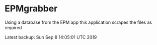 # EPMgrabber
Using a database from the EPM app this application scrapes the files as required


Latest backup: Sun Sep 8 14:05:01 UTC 2019
